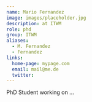```yaml
---
name: Mario Fernandez
image: images/placeholder.jpg
description: at ITWM
role: phd
group: ITWM
aliases:
  - M. Fernandez
  - Fernandez
links:
  home-page: mypage.com
  email: mail@me.de
  twitter: 
---
```


PhD Student working on ...
